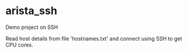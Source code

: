# arista_ssh
Demo project on SSH

Read host details from file 'hostnames.txt' and connect using SSH to get CPU cores.



